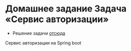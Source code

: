 # Домашнее задание Задача «Сервис авторизации»

* Решение задачи [отсюда](https://github.com/netology-code/jd-homeworks/blob/master/spring_boot_rest/task1/)

Сервис авторизации на Spring boot

 
